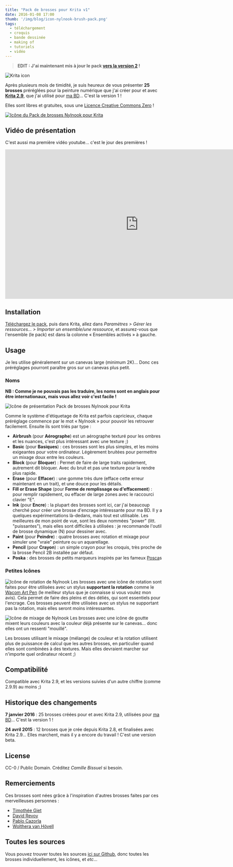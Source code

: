 ```yaml
---
title: "Pack de brosses pour Krita v1"
date: 2016-01-08 17:00
thumb: '/img/blog/icon-nylnook-brush-pack.png'
tags:
  - téléchargement
  - croquis
  - bande dessinée
  - making of
  - tutoriels
  - vidéo
---
```


> **EDIT : J'ai  maintenant mis à jour le pack [vers la version 2](pack-brosses-krita-v2) !**

![Krita icon](/website-img/icon-krita.svg)

Après plusieurs mois de timidité, je suis heureux de vous présenter **25 brosses** préréglées pour la peinture numérique que j'ai créer pour et avec **[Krita 2.9](https://krita.org/)**, que j'ai utilisé pour [ma BD](http://nylnook.com/fr/bd/)... C'est la version 1 !

Elles sont libres et gratuites, sous une [Licence Creative Commons Zero](http://creativecommons.org/publicdomain/zero/1.0/deed.fr) !

[![Icône du Pack de brosses Nylnook pour Krita](/img/blog/icon-nylnook-brush-pack.png)](https://github.com/nylnook/nylnook-krita-brushes/releases/download/v1.1/Nylnook_Brushes_Presets_v1.1.bundle)

## Vidéo de présentation

C'est aussi ma première vidéo youtube... c'est le jour des premières !

<div class="video-container">
<iframe width="854" height="480" src="https://www.youtube.com/embed/_2K6aPA_MuU" frameborder="0" allowfullscreen></iframe>
</div>

## Installation

[Téléchargez le pack](https://github.com/nylnook/nylnook-krita-brushes/releases/download/v1.1/Nylnook_Brushes_Presets_v1.1.bundle), puis dans Krita, allez dans *Paramètres > Gérer les ressources… > Importer un ensemble/une ressource*, et assurez-vous que l'ensemble (le pack) est dans la colonne « Ensembles activés » à gauche.

## Usage

Je les utilise généralement sur un canevas large (minimum 2K)... Donc ces préréglages pourront paraître gros sur un canevas plus petit.

### Noms

**NB : Comme je ne pouvais pas les traduire, les noms sont en anglais pour être internationaux, mais vous allez voir c'est facile !**

![Icône de présentation Pack de brosses Nylnook pour Krita](/img/blog/icon-presentation.png)

Comme le système d'étiquetage de Krita est parfois capricieux, chaque préréglage commence par le mot « Nylnook » pour pouvoir les retrouver facilement. Ensuite ils sont triés par type :
- **Airbrush** (pour **Aérographe**) est un aérographe texturé pour les ombres et les nuances, c'est plus intéressant avec une texture ;)
- **Basic** (pour **Basiques**) : ces brosses sont les plus simples, et les moins exigeantes pour votre ordinateur. Légèrement bruitées pour permettre un mixage doux entre les couleurs.
- **Block** (pour **Bloquer**) : Permet de faire de large traits rapidement, autrement dit bloquer. Avec du bruit et pas une texture pour la rendre plus rapide.
- **Erase** (pour **Effacer**) : une gomme très dure (efface cette erreur maintenant en un trait), et une douce pour les détails.
- **Fill or Erase Shape** (pour **Forme de remplissage ou d'effacement**) : pour remplir rapidement, ou effacer de large zones avec le raccourci clavier "E".
- **Ink** (pour **Encre**) : la plupart des brosses sont ici, car j'ai beaucoup cherché pour créer une brosse d'encrage intéressante pour ma BD. Il y a quelques expérimentations là-dedans, mais tout est utilisable. Les meilleures de mon point de vue, sont les deux nommées "power" (litt. "puissantes"), mais elles sont difficiles à utilisées : je recommande l'outil de brosse dynamique (N) pour dessiner avec.
- **Paint** (pour **Peindre**) : quatre brosses avec rotation et mixage pour simuler une "vraie" peinture ou un aquarellage.
- **Pencil** (pour **Crayon**) : un simple crayon pour les croquis, très proche de la brosse Pencil 2B installée par défaut.
- **Poska** : des brosses de petits marqueurs inspirés par les fameux [Posca](http://www.posca.com)s

### Petites Icônes

![Icône de rotation de Nylnook](/img/blog/icon-rotation-crop.png) Les brosses avec une icône de rotation sont faites pour être utilisées avec un stylus **supportant la rotation** comme le [Wacom Art Pen](http://fr.shop.wacom.eu/accessoires/cintiq-21ux-dtk-2100//333) (le meilleur stylus que je connaisse si vous voulez mon avis). Cela permet de faire des pleins et des déliés, qui sont essentiels pour l'encrage. Ces brosses peuvent être utilisées avec un stylus ne supportant pas la rotation, mais elles seront moins intéressantes.

![Icône de mixage de Nylnook](/img/blog/icon-mix-crop.png) Les brosses avec une icône de goutte mixent leurs couleurs avec la couleur déjà présente sur le canevas... donc elles ont un ressenti "mouillé".

Les brosses utilisant le mixage (mélange) de couleur et la rotation utilisent plus de puissance de calcul que les autres brosses, en particulier quand elles sont combinées à des textures. Mais elles devraient marcher sur n'importe quel ordinateur récent ;)

## Compatibilité

Compatible avec Krita 2.9, et les versions suivies d'un autre chiffre (comme 2.9.9) au moins ;)

## Historique des changements

**7 janvier 2016** : 25 brosses créées pour et avec Krita 2.9, utilisées pour [ma BD](http://nylnook.com/fr/bd/)... C'est la version 1 !

**24 avril 2015** : 12 brosses que je crée depuis Krita 2.8, et finalisées avec Krita 2.9... Elles marchent, mais il y a encore du travail ! C'est une version beta.

## License

CC-0 / Public Domain. Créditez *Camille Bissuel* si besoin.

## Remerciements

Ces brosses sont nées grâce à l'inspiration d'autres brosses faites par ces merveilleuses personnes :
- [Timothée Giet](http://timotheegiet.com)
- [David Revoy](http://davidrevoy.com/)
- [Pablo Cazorla](http://www.pcazorla.com/)
- [Wolthera van Hövell](http://wolthera.info/)

## Toutes les sources

Vous pouvez trouver toutes les sources [ici sur Github](https://github.com/nylnook/nylnook-krita-brushes/), donc toutes les brosses individuellement, les icônes, et *etc*...
